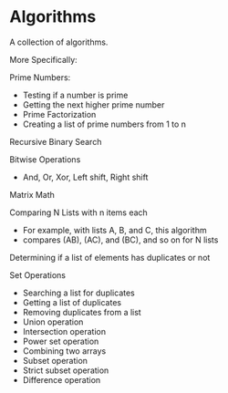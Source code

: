 # Algorithms

A collection of algorithms.

More Specifically:

  Prime Numbers:
  - Testing if a number is prime
  - Getting the next higher prime number
  - Prime Factorization
  - Creating a list of prime numbers from 1 to n
  
  Recursive Binary Search
  
  Bitwise Operations
  - And, Or, Xor, Left shift, Right shift
  
  Matrix Math
  
  Comparing N Lists with n items each
  - For example, with lists A, B, and C, this algorithm 
  - compares (AB), (AC), and (BC), and so on for N lists
  
  Determining if a list of elements has duplicates or not
  
  Set Operations
  - Searching a list for duplicates 
  - Getting a list of duplicates 
  - Removing duplicates from a list
  - Union operation 
  - Intersection operation 
  - Power set operation
  - Combining two arrays 
  - Subset operation
  - Strict subset operation
  - Difference operation
